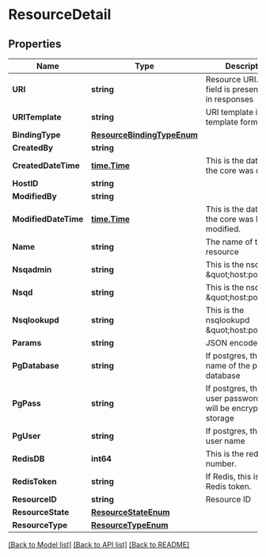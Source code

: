 # ResourceDetail

## Properties

Name | Type | Description | Notes
------------ | ------------- | ------------- | -------------
**URI** | **string** | Resource URI. This field is presented only in responses | [optional] 
**URITemplate** | **string** | URI template in the go template format. | [optional] 
**BindingType** | [**ResourceBindingTypeEnum**](ResourceBindingTypeEnum.md) |  | [optional] 
**CreatedBy** | **string** |  | [optional] 
**CreatedDateTime** | [**time.Time**](time.Time.md) | This is the datetime the core was created | [optional] 
**HostID** | **string** |  | [optional] 
**ModifiedBy** | **string** |  | [optional] 
**ModifiedDateTime** | [**time.Time**](time.Time.md) | This is the datetime the core was last modified. | [optional] 
**Name** | **string** | The name of the resource | [optional] 
**Nsqadmin** | **string** | This is the nsqadmin \&quot;host:port\&quot;. | [optional] 
**Nsqd** | **string** | This is the nsqd \&quot;host:port\&quot;. | [optional] 
**Nsqlookupd** | **string** | This is the nsqlookupd \&quot;host:port\&quot;. | [optional] 
**Params** | **string** | JSON encoded field | [optional] 
**PgDatabase** | **string** | If postgres, this is the name of the postgres database | [optional] 
**PgPass** | **string** | If postgres, this is the user password.  This will be encrypted in storage | [optional] 
**PgUser** | **string** | If postgres, this is the user name | [optional] 
**RedisDB** | **int64** | This is the redis DB number. | [optional] 
**RedisToken** | **string** | If Redis, this is the Redis token. | [optional] 
**ResourceID** | **string** | Resource ID | [optional] 
**ResourceState** | [**ResourceStateEnum**](ResourceStateEnum.md) |  | [optional] 
**ResourceType** | [**ResourceTypeEnum**](ResourceTypeEnum.md) |  | [optional] 

[[Back to Model list]](../README.md#documentation-for-models) [[Back to API list]](../README.md#documentation-for-api-endpoints) [[Back to README]](../README.md)


